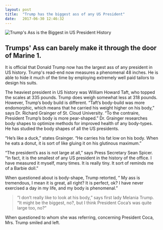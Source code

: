 ```yaml
---
layout: post
title:  "Trump has the biggest ass of any US President"
date:   2017-06-30 12:46:32
---
```


![Trump's Ass is the Biggest in US President History](http://imgur.com/a/juSKp.jpg)

## Trumps' Ass can barely make it through the door of Marine 1.

It is official that Donald Trump now has the largest ass of any president in US history.  Trump's read-end now measures a phenomenal 48 inches.  He is able to hide it much of the time by employing extremely well paid tailors to design his suits.

The heaviest president in US history was William Howard Taft, who topped the scales at 335 pounds.  Trump does weigh somewhat less at 318 pounds.  However, Trump’s body build is different.  “Taft’s body-build was more endomorphic, which means that he carried his weight higher on his body,”  says Dr. Richard Grainger of St. Cloud University.  “To the contraire, President Trump’s body is more pear-shaped.”  Dr. Grainger researches body shapes to optimize methods for improved health of any body-types.  He has studied the body shapes of all the US presidents.
 
“He’s like a duck,” states Grainger.  “He carries his fat low on his body.  When he eats a donut, it is sort of like gluing it on his glutinous maximum.”

“The president’s ass is not large at all,” says Press Secretary Sean Spicer.  “In fact, it is the smallest of any US president in the history of the office.  I have measured it myself, many times.  It is really tiny.  It sort of reminds me of a Barbie doll.”

When questioned about is body-shape, Trump retorted, “ My ass is tremendous, I mean it is great, all right?  It is perfect, ok?  I have never exercised a day in my life, and my body is phenomenal.”

>”I don’t really like to look at his body,” says first lady Melania Trump.  “It might be the biggest, no?, but I think President Coca’s was quite large too, no?”

When questioned to whom she was referring, concerning President Coca, Mrs. Trump smiled and left.
